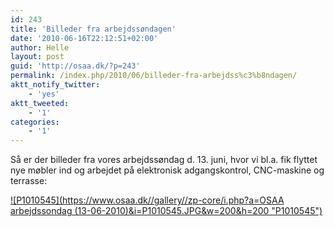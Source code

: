 ```yaml
---
id: 243
title: 'Billeder fra arbejdssøndagen'
date: '2010-06-16T22:12:51+02:00'
author: Helle
layout: post
guid: 'http://osaa.dk/?p=243'
permalink: /index.php/2010/06/billeder-fra-arbejdss%c3%b8ndagen/
aktt_notify_twitter:
    - 'yes'
aktt_tweeted:
    - '1'
categories:
    - '1'
---
```


Så er der billeder fra vores arbejdssøndag d. 13. juni, hvor vi bl.a. <span id="editable_album_3" title="(Click to edit...)">fik flyttet nye møbler ind og arbejdet på elektronisk adgangskontrol, CNC-maskine og terrasse:</span>

[![P1010545](https://www.osaa.dk//gallery//zp-core/i.php?a=OSAA arbejdssondag (13-06-2010)&i=P1010545.JPG&w=200&h=200 "P1010545")](<https://www.osaa.dk//gallery//index.php?album=OSAA arbejdssondag (13-06-2010)>)